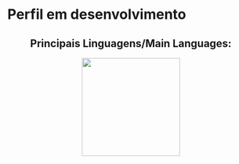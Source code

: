 # Perfil em desenvolvimento

<div align="center">
  <h2>Principais Linguagens/Main Languages:</h2>
  <img height="200em" src="https://github-readme-stats.vercel.app/api/top-langs/?username=HenriqueMN&layout=compact&langs_count=7&theme=swift"/>
</div>
